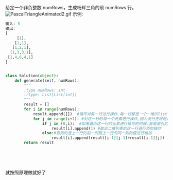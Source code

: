 
给定一个非负整数 numRows，生成杨辉三角的前 numRows 行。
![PascalTriangleAnimated2.gif](https://upload-images.jianshu.io/upload_images/14555448-37283146a47445de.gif?imageMogr2/auto-orient/strip)
示例:
```python
输入: 5
输出:
[
     [1],
    [1,1],
   [1,2,1],
  [1,3,3,1],
 [1,4,6,4,1]
]
```
```python

class Solution(object):
    def generate(self, numRows):
        """
        :type numRows: int
        :rtype: List[List[int]]
        """
        result = []
        for i in range(numRows):
            result.append([])  #循环对每一行进行操作,每一行都是一个一维的list
            for j in range(i+1): #对这一行的每一个元素进行操作,因为没行正好是i+1个元素
                if j in (0,i):  #如果遍历这一行的元素进行操作的时候,首尾索引的元素存的应该都是1
                    result[i].append(1) #取出二维列表的这一行进行添加操作
                else:#否则的是上一行的前一列跟上一行的同一列的值进行相加
                    result[i].append(result[i-1][j-1]+result[i-1][j])
        return result
        
            
                
            
```
就按照原理做就好了
